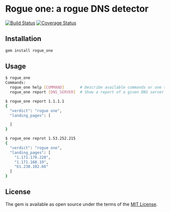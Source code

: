 # Rogue one: a rogue DNS detector

[![Build Status](https://travis-ci.org/ninoseki/rogue_one.svg?branch=master)](https://travis-ci.org/ninoseki/rogue_one)
[![Coverage Status](https://coveralls.io/repos/github/ninoseki/rogue_one/badge.svg?branch=master)](https://coveralls.io/github/ninoseki/rogue_one?branch=master)

## Installation

```bash
gem install rogue_one
```

## Usage

```bash
$ rogue_one
Commands:
  rogue_one help [COMMAND]       # Describe available commands or one specific command
  rogue_one report [DNS_SERVER]  # Show a report of a given DNS server

$ rogue_one report 1.1.1.1
{
  "verdict": "rogue one",
  "landing_pages": [

  ]
}

$ rogue_one reprot 1.53.252.215
{
  "verdict": "rogue one",
  "landing_pages": [
    "1.171.170.228",
    "1.171.168.19",
    "61.230.102.66"
  ]
}
```

## License

The gem is available as open source under the terms of the [MIT License](https://opensource.org/licenses/MIT).
